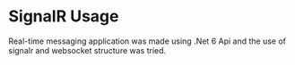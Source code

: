 # SignalR Usage
Real-time messaging application was made using .Net 6 Api and the use of signalr and websocket structure was tried.
